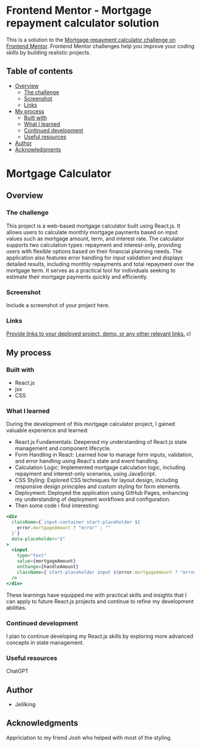 # Frontend Mentor - Mortgage repayment calculator solution

This is a solution to the [Mortgage repayment calculator challenge on Frontend Mentor](https://www.frontendmentor.io/challenges/mortgage-repayment-calculator-Galx1LXK73). Frontend Mentor challenges help you improve your coding skills by building realistic projects.

## Table of contents

- [Overview](#overview)
  - [The challenge](#the-challenge)
  - [Screenshot](#screenshot)
  - [Links](#links)
- [My process](#my-process)
  - [Built with](#built-with)
  - [What I learned](#what-i-learned)
  - [Continued development](#continued-development)
  - [Useful resources](#useful-resources)
- [Author](#author)
- [Acknowledgments](#acknowledgments)

# Mortgage Calculator

## Overview

### The challenge

This project is a web-based mortgage calculator built using React.js. It allows users to calculate monthly mortgage payments based on input values such as mortgage amount, term, and interest rate. The calculator supports two calculation types: repayment and interest-only, providing users with flexible options based on their financial planning needs. The application also features error handling for input validation and displays detailed results, including monthly repayments and total repayment over the mortgage term. It serves as a practical tool for individuals seeking to estimate their mortgage payments quickly and efficiently.

### Screenshot

Include a screenshot of your project here.

### Links

[Provide links to your deployed project, demo, or any other relevant links.](https://jelilking.github.io/mortgage-repayment-calculator) cl

## My process

### Built with

- React.js
- jsx
- CSS

### What I learned

During the development of this mortgage calculator project, I gained valuable experience and learned:

- React.js Fundamentals: Deepened my understanding of React.js state management and component lifecycle.
- Form Handling in React: Learned how to manage form inputs, validation, and error handling using React's state and event handling.
- Calculation Logic: Implemented mortgage calculation logic, including repayment and interest-only scenarios, using JavaScript.
- CSS Styling: Explored CSS techniques for layout design, including responsive design principles and custom styling for form elements.
- Deployment: Deployed the application using GitHub Pages, enhancing my understanding of deployment workflows and configuration.
- Then some code i find interesting:

```jsx
<div
  className={`input-container start-placeholder ${
    error.mortgageAmount ? "error" : ""
  }`}
  data-placeholder="£"
>
  <input
    type="text"
    value={mortgageAmount}
    onChange={handleAmount}
    className={`start-placeholder input ${error.mortgageAmount ? "error" : ""}`}
  />
</div>
```

These learnings have equipped me with practical skills and insights that I can apply to future React.js projects and continue to refine my development abilities.

### Continued development

I plan to continue developing my React.js skills by exploring more advanced concepts in state management.

### Useful resources

ChatGPT

## Author

- Jelilking

## Acknowledgments

Appriciation to my friend Josh who helped with most of the styling.
